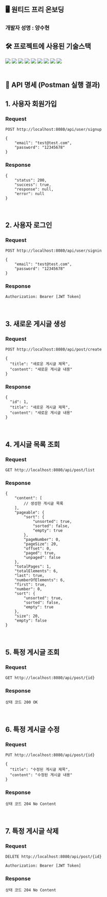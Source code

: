 ## 🖥️ 원티드 프리 온보딩 
### 개발자 성명 : 양수현 


## 🛠️ 프로젝트에 사용된 기술스택
<img src="https://img.shields.io/badge/IntelliJ IDEA-000000?style=flat-square&logo=IntelliJ IDEA&logoColor=white"> <img src="https://img.shields.io/badge/github-181717?style=flat-square&logo=github&logoColor=white"> <img src="https://img.shields.io/badge/SpringBoot-6DB33F?style=flat-square&logo=springboot&logoColor=white"> <img src="https://img.shields.io/badge/Spring Security-6DB33F?style=flat-square&logo=springsecurity&logoColor=white"> <img src="https://img.shields.io/badge/Spring Data JPA-6DB33F?style=flat-square&logo=spring&logoColor=white"> <img src="https://img.shields.io/badge/H2-41454A?style=flat-square&logo=&logoColor=white"> <img src="https://img.shields.io/badge/Java 11-FF160B?style=flat-square&logo=java&logoColor=white"> <img src="https://img.shields.io/badge/Gradle-02303A?style=flat-square&logo=gradle&logoColor=white"> <img src="https://img.shields.io/badge/MySQL-4479A1?style=flat-square&logo=mysql&logoColor=white">
<br><br>

## 📄 API 명세 (Postman 실행 결과)
## 1. 사용자 회원가입
### Request

`POST http://localhost:8080/api/user/signup`

```
{
    "email": "test@test.com",
    "password": "12345678"
}
```
### Response

```
{
    "status": 200,
    "success": true,
    "response": null,
    "error": null
}
```
<br>

## 2. 사용자 로그인
### Request

`POST http://localhost:8080/api/user/signin`

```
{
    "email": "test@test.com",
    "password": "12345678"
}
```
### Response

```
Authorization: Bearer [JWT Token]
```
<br>

## 3. 새로운 게시글 생성
### Request

`POST http://localhost:8080/api/post/create`

```
{
  "title": "새로운 게시글 제목",
  "content": "새로운 게시글 내용"
}
```

### Response

```
{
  "id": 1,
  "title": "새로운 게시글 제목",
  "content": "새로운 게시글 내용"
}
```
<br>

## 4. 게시글 목록 조회
### Request

`GET http://localhost:8080/api/post/list`

### Response

```
{
    "content": [
        // 생성한 게시글 목록
    ],
    "pageable": {
        "sort": {
            "unsorted": true,
            "sorted": false,
            "empty": true
        },
        "pageNumber": 0,
        "pageSize": 20,
        "offset": 0,
        "paged": true,
        "unpaged": false
    },
    "totalPages": 1,
    "totalElements": 6,
    "last": true,
    "numberOfElements": 6,
    "first": true,
    "number": 0,
    "sort": {
        "unsorted": true,
        "sorted": false,
        "empty": true
    },
    "size": 20,
    "empty": false
}
```
<br>

## 5. 특정 게시글 조회
### Request

`GET http://localhost:8080/api/post/{id}`

### Response

```
상태 코드 200 OK
```
<br>

## 6. 특정 게시글 수정 
### Request

`PUT http://localhost:8080/api/post/{id}`

```
{
  "title": "수정된 게시글 제목",
  "content": "수정된 게시글 내용"
}
```

### Response

```
상태 코드 204 No Content
```
<br>

## 7. 특정 게시글 삭제
### Request

`DELETE http://localhost:8080/api/post/{id}`

```
Authorization: Bearer [JWT Token]
```

### Response

```
상태 코드 204 No Content
```
<br>
